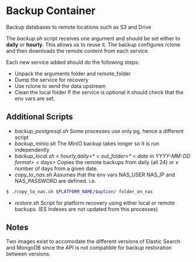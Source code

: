 # Backup Container

Backup databases to remote locations such as S3 and Drive

The *backup.sh* script receives one argument and should be set either to **daily** or **hourly**. This allows us to reuse it. The backup configures rclone and then downloads the remote content from each service.

Each new service added should do the following steps:
* Unpack the arguments folder and remote_folder
* Dump the service for recovery
* Use rclone to send the data upstream
* Clean the local folder
If the service is optional it should check that the env vars are set.

## Additional Scripts

* *backup_postgresql.sh* Some processes use only pg, hence a different script
* *backup_minio.sh* The MinIO backup takes longer so it is run independently
* *backup_local.sh < hourly,daily>\* < out_folder>\* < date in YYYY-MM-DD format> < days>* Copies the remote backups from daily (all 24) or x number of days from a given date.
* *copy_to_nas.sh* Assumes that the env vars NAS_USER NAS_IP and NAS_PASSWORD are defined. i.e. 
```bash
$ ./copy_to_nas.sh $PLATFORM_NAME/$option/ folder_on_nas
```
* *restore.sh* Script for platform recovery using either local or remote backups. (ES Indexes are not updated from this processes)

## Notes

Two images exist to accomodate the different versions of Elastic Search and MongoDB since the API is not compatible for backup restoration between versions.
